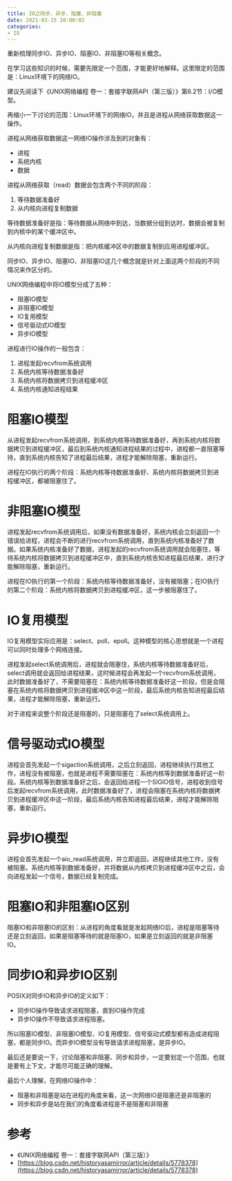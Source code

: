 ```yaml
---
title: IO之同步、异步、阻塞、非阻塞
date: 2021-03-15 20:00:02
categories: 
- IO
---
```

重新梳理同步IO、异步IO、阻塞IO、非阻塞IO等相关概念。

<!--more-->

在学习这些知识的时候，需要先限定一个范围，才能更好地解释。这里限定的范围是：Linux环境下的网络IO。

建议先阅读下《UNIX网络编程 卷一：套接字联网API（第三版）》第6.2节：I/O模型。

再缩小一下讨论的范围：Linux环境下的网络IO，并且是进程从网络获取数据这一操作。

进程从网络获取数据这一网络IO操作涉及到的对象有：

- 进程
- 系统内核
- 数据

进程从网络获取（read）数据会包含两个不同的阶段：

1. 等待数据准备好
2. 从内核向进程复制数据

等待数据准备好是指：等待数据从网络中到达，当数据分组到达时，数据会被复制到内核中的某个缓冲区中。

从内核向进程复制数据是指：把内核缓冲区中的数据复制到应用进程缓冲区。

同步IO、异步IO、阻塞IO、非阻塞IO这几个概念就是针对上面这两个阶段的不同情况来作区分的。

UNIX网络编程中将IO模型分成了五种：

- 阻塞IO模型
- 非阻塞IO模型
- IO复用模型
- 信号驱动式IO模型
- 异步IO模型

进程进行IO操作的一般包含：

1. 进程发起recvfrom系统调用
2. 系统内核等待数据准备好
3. 系统内核将数据拷贝到进程缓冲区
4. 系统内核通知进程结果

# 阻塞IO模型

从进程发起recvfrom系统调用，到系统内核等待数据准备好，再到系统内核将数据拷贝到进程缓冲区，最后到系统内核通知进程结果的过程中，进程都一直阻塞等待，直到系统内核告知了进程最后结果，进程才能解除阻塞，重新运行。

进程在IO执行的两个阶段：系统内核等待数据准备好、系统内核将数据拷贝到进程缓冲区，都被阻塞住了。

# 非阻塞IO模型

进程发起recvfrom系统调用后，如果没有数据准备好，系统内核会立刻返回一个错误给进程，进程会不断的进行recvfrom系统调用，直到系统内核准备好了数据。如果系统内核准备好了数据，进程发起的recvfrom系统调用就会阻塞住，等待系统内核将数据拷贝到进程缓冲区中，直到系统内核告知进程最后结果，进行才能解除阻塞，重新运行。

进程在IO执行的第一个阶段：系统内核等待数据准备好，没有被阻塞；在IO执行的第二个阶段：系统内核将数据拷贝到进程缓冲区，这一步被阻塞住了。

# IO复用模型

IO复用模型实际应用是：select、poll、epoll。这种模型的核心思想就是一个进程可以同时处理多个网络连接。

进程发起select系统调用后，进程就会阻塞住，系统内核等待数据准备好后，select调用就会返回给进程结果，这时候进程会再发起一个recvfrom系统调用，此时数据准备好了，不需要阻塞在：系统内核等待数据准备好这一阶段，但是会阻塞在系统内核将数据拷贝到进程缓冲区中这一阶段，最后系统内核告知进程最后结果，进程才能解除阻塞，重新运行。

对于进程来说整个阶段还是阻塞的，只是阻塞在了select系统调用上。

# 信号驱动式IO模型

进程会首先发起一个sigaction系统调用，之后立刻返回，进程继续执行其他工作，进程没有被阻塞，也就是进程不需要阻塞在：系统内核等到数据准备好这一阶段。系统内核等到数据准备好之后，会返回给进程一个SIGIO信号，进程收到信号后发起recvfrom系统调用，此时数据准备好了，进程会阻塞在系统内核将数据拷贝到进程缓冲区中这一阶段，最后系统内核告知进程最后结果，进程才能解除阻塞，重新运行。

# 异步IO模型

进程会首先发起一个aio_read系统调用，并立即返回，进程继续其他工作，没有被阻塞。系统内核等到数据准备好，并将数据从内核拷贝到进程缓冲区中之后，会向进程发起一个信号，数据已经复制完成。

# 阻塞IO和非阻塞IO区别

阻塞IO和非阻塞IO的区别：从进程的角度看就是发起网络IO后，进程是阻塞等待还是立刻返回，如果是阻塞等待的就是阻塞IO，如果是立刻返回的就是非阻塞IO。 

# 同步IO和异步IO区别

POSIX对同步IO和异步IO的定义如下：

- 同步IO操作导致请求进程阻塞，直到IO操作完成
- 异步IO操作不导致请求进程阻塞。

所以阻塞IO模型、非阻塞IO模型、IO复用模型、信号驱动式模型都有造成进程阻塞，都是同步IO。而异步IO模型没有导致请求进程阻塞，是异步IO。

最后还是要说一下，讨论阻塞和非阻塞、同步和异步，一定要划定一个范围，也就是要有上下文，才能尽可能正确的理解。

最后个人理解，在网络IO操作中：

- 阻塞和非阻塞是站在进程的角度来看，这一次网络IO是阻塞还是非阻塞的
- 同步和异步是站在我们的角度看进程是不是阻塞和非阻塞

# 参考



- 《UNIX网络编程 卷一：套接字联网API（第三版）》
- [https://blog.csdn.net/historyasamirror/article/details/5778378](https://blog.csdn.net/historyasamirror/article/details/5778378)